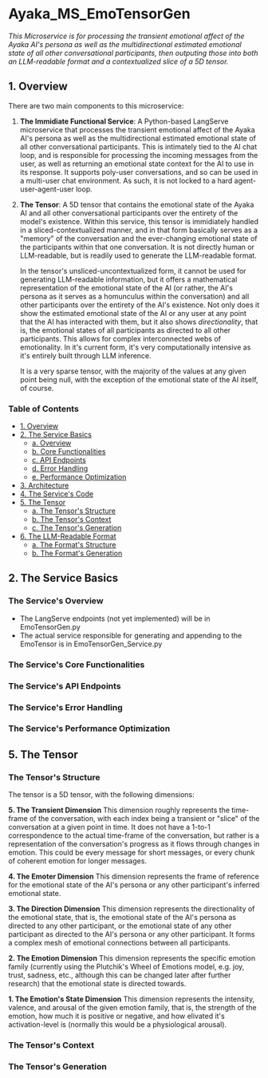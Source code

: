 # Ayaka_MS_EmoTensorGen
_This Microservice is for processing the transient emotional affect of the Ayaka AI's persona as well as the multidirectional estimated emotional state of all other conversational participants, then outputing those into both an LLM-readable format and a contextualized slice of a 5D tensor._

## 1. Overview

There are two main components to this microservice:

1. **The Immidiate Functional Service**: A Python-based LangServe microservice that processes the transient emotional affect of the Ayaka AI's persona as well as the multidirectional estimated emotional state of all other conversational participants. This is intimately tied to the AI chat loop, and is responsible for processing the incoming messages from the user, as well as returning an emotional state context for the AI to use in its response. It supports poly-user conversations, and so can be used in a multi-user chat environment. As such, it is not locked to a hard agent-user-agent-user loop.

2. **The Tensor**: A 5D tensor that contains the emotional state of the Ayaka AI and all other conversational participants over the entirety of the model's existence. Within this service, this tensor is immidiately handled in a sliced-contextualized manner, and in that form basically serves as a "memory" of the conversation and the ever-changing emotional state of the participants within that one conversation. It is not directly human or LLM-readable, but is readily used to generate the LLM-readable format.

    In the tensor's unsliced-uncontextualized form, it cannot be used for generating LLM-readable information, but it offers a mathematical representation of the emotional state of the AI (or rather, the AI's persona as it serves as a homunculus within the conversation) and all other participants over the entirety of the AI's existence. Not only does it show the estimated emotional state of the AI or any user at any point that the AI has interacted with them, but it also shows _directionality_, that is, the emotional states of all participants as directed to all other participants. This allows for complex interconnected webs of emotionality. In it's current form, it's very computationally intensive as it's entirely built through LLM inference.

    It is a very sparse tensor, with the majority of the values at any given point being null, with the exception of the emotional state of the AI itself, of course.


### Table of Contents
- [1. Overview](#1-overview)
- [2. The Service Basics](#2-the-service-basics)
  - [a. Overview](#2a-overview)
  - [b. Core Functionalities](#2b-core-functionalities)
  - [c. API Endpoints](#2c-api-endpoints)
  - [d. Error Handling](#2d-error-handling)
  - [e. Performance Optimization](#2e-performance-optimization)
- [3. Architecture](#3-architecture)
- [4. The Service's Code](#4-the-service-code)
- [5. The Tensor](#5-the-tensor)
  - [a. The Tensor's Structure](#5a-the-tensor-structure)
  - [b. The Tensor's Context](#5b-the-tensor-context)
  - [c. The Tensor's Generation](#5c-the-tensor-generation)
- [6. The LLM-Readable Format](#6-the-llm-readable-format)
  - [a. The Format's Structure](#6a-the-format-structure)
  - [b. The Format's Generation](#6b-the-format-generation)

## 2. The Service Basics<a name="2-the-service-basics"></a>
### The Service's Overview<a name="2a-the-service-overview"></a>
* The LangServe endpoints (not yet implemented) will be in EmoTensorGen.py
* The actual service responsible for generating and appending to the EmoTensor is in EmoTensorGen_Service.py

### The Service's Core Functionalities<a name="2b-the-service-core-functionalities"></a>

### The Service's API Endpoints<a name="2c-the-service-api-endpoints"></a>

### The Service's Error Handling<a name="2d-the-service-error-handling"></a>

### The Service's Performance Optimization<a name="2e-the-service-performance-optimization"></a>

## 5. The Tensor<a name="5-the-tensor"></a>
### The Tensor's Structure<a name="5a-the-tensor-structure"></a>
The tensor is a 5D tensor, with the following dimensions:

__5. The Transient Dimension__
  This dimension roughly represents the time-frame of the conversation, with each index being a transient or "slice" of the conversation at a given point in time. It does not have a 1-to-1 correspondence to the actual time-frame of the conversation, but rather is a representation of the conversation's progress as it flows through changes in emotion. This could be every message for short messages, or every chunk of coherent emotion for longer messages.

__4. The Emoter Dimension__
  This dimension represents the frame of reference for the emotional state of the AI's persona or any other participant's inferred emotional state.

__3. The Direction Dimension__
  This dimension represents the directionality of the emotional state, that is, the emotional state of the AI's persona as directed to any other participant, or the emotional state of any other participant as directed to the AI's persona or any other participant. It forms a complex mesh of emotional connections between all participants.

__2. The Emotion Dimension__
  This dimension represents the specific emotion family (currently using the Plutchik's Wheel of Emotions model, e.g. joy, trust, sadness, etc., although this can be changed later after further research) that the emotional state is directed towards.

__1. The Emotion's State Dimension__
  This dimension represents the intensity, valence, and arousal of the given emotion family, that is, the strength of the emotion, how much it is positive or negative, and how elivated it's activation-level is (normally this would be a physiological arousal).

### The Tensor's Context<a name="5b-the-tensor-context"></a>
### The Tensor's Generation<a name="5c-the-tensor-generation"></a>